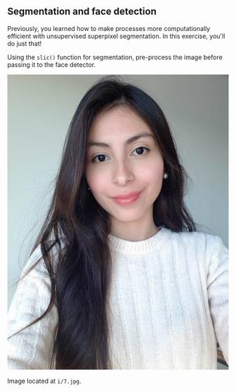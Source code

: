 ## Segmentation and face detection

Previously, you learned how to make processes more computationally efficient with unsupervised superpixel segmentation. In this exercise, you'll do just that!

Using the `slic()` function for segmentation, pre-process the image before passing it to the face detector.

![Young woman selfie](i/7.jpg)

Image located at `i/7.jpg`.

<!-- Image preloaded as `profile_image`. -->

<!-- The `Cascade` class, the `slic()` function from segmentation module, and the `show_detected_face()` function for visualization have already been imported. The detector is already initialized and ready to use as `detector`. -->
<!-- 
### Instructions

- Apply superpixel segmentation and obtain the segments a.k.a. labels using slic().

- Obtain the segmented image using label2rgb()

- Detect the faces, using the detector with multi scale method.
 -->